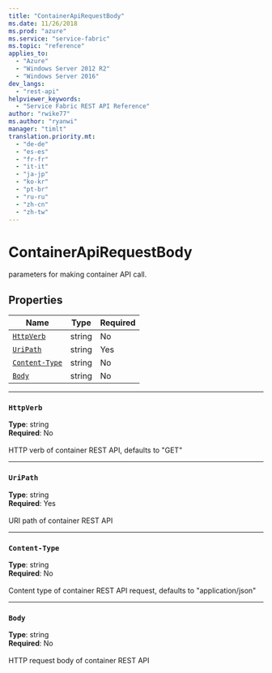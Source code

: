 ```yaml
---
title: "ContainerApiRequestBody"
ms.date: 11/26/2018
ms.prod: "azure"
ms.service: "service-fabric"
ms.topic: "reference"
applies_to: 
  - "Azure"
  - "Windows Server 2012 R2"
  - "Windows Server 2016"
dev_langs: 
  - "rest-api"
helpviewer_keywords: 
  - "Service Fabric REST API Reference"
author: "rwike77"
ms.author: "ryanwi"
manager: "timlt"
translation.priority.mt: 
  - "de-de"
  - "es-es"
  - "fr-fr"
  - "it-it"
  - "ja-jp"
  - "ko-kr"
  - "pt-br"
  - "ru-ru"
  - "zh-cn"
  - "zh-tw"
---
```

# ContainerApiRequestBody

parameters for making container API call.

## Properties
| Name | Type | Required |
| --- | --- | --- |
| [`HttpVerb`](#httpverb) | string | No |
| [`UriPath`](#uripath) | string | Yes |
| [`Content-Type`](#content-type) | string | No |
| [`Body`](#body) | string | No |

____
### `HttpVerb`
__Type__: string <br/>
__Required__: No<br/>
<br/>
HTTP verb of container REST API, defaults to "GET"

____
### `UriPath`
__Type__: string <br/>
__Required__: Yes<br/>
<br/>
URI path of container REST API

____
### `Content-Type`
__Type__: string <br/>
__Required__: No<br/>
<br/>
Content type of container REST API request, defaults to "application/json"

____
### `Body`
__Type__: string <br/>
__Required__: No<br/>
<br/>
HTTP request body of container REST API
